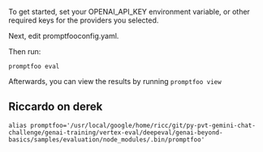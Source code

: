 To get started, set your OPENAI_API_KEY environment variable, or other required keys for the providers you selected.

Next, edit promptfooconfig.yaml.

Then run:
```
promptfoo eval
```

Afterwards, you can view the results by running `promptfoo view`


## Riccardo on derek

```
alias promptfoo='/usr/local/google/home/ricc/git/py-pvt-gemini-chat-challenge/genai-training/vertex-eval/deepeval/genai-beyond-basics/samples/evaluation/node_modules/.bin/promptfoo'
```
